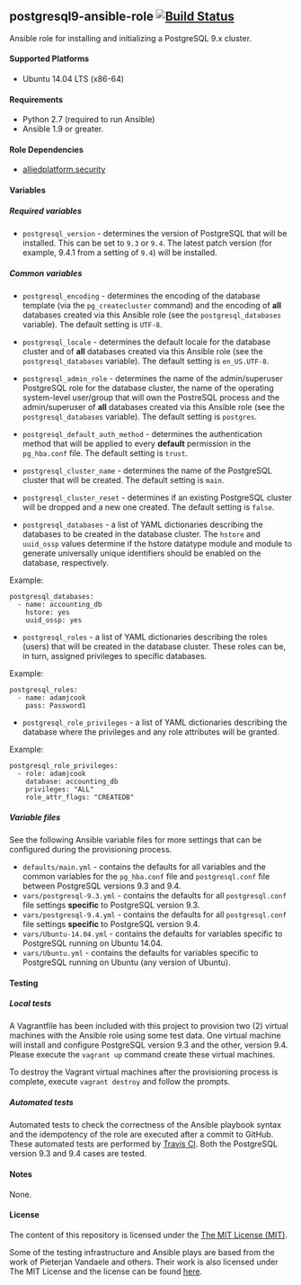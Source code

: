 ## postgresql9-ansible-role [![Build Status](https://travis-ci.org/alliedplatform/postgresql9-ansible-role.png)](https://travis-ci.org/alliedplatform/postgresql9-ansible-role)

Ansible role for installing and initializing a PostgreSQL 9.x cluster.

#### Supported Platforms

- Ubuntu 14.04 LTS (x86-64)

#### Requirements

- Python 2.7 (required to run Ansible)
- Ansible 1.9 or greater.

#### Role Dependencies

- [alliedplatform.security](https://github.com/alliedplatform/security-ansible-role)

#### Variables

##### Required variables

- `postgresql_version` - determines the version of PostgreSQL that will be installed. This can be set to `9.3` or `9.4`. The latest patch version (for example, 9.4.1 from a setting of `9.4`) will be installed.

##### Common variables

- `postgresql_encoding` - determines the encoding of the database template (via the `pg_createcluster` command) and the encoding of **all** databases created via this Ansible role (see the `postgresql_databases` variable). The default setting is `UTF-8`.
- `postgresql_locale` - determines the default locale for the database cluster and of **all** databases created via this Ansible role (see the `postgresql_databases` variable). The default setting is `en_US.UTF-8`.

- `postgresql_admin_role` - determines the name of the admin/superuser PostgreSQL role for the database cluster, the name of the operating system-level user/group that will own the PostreSQL process and the admin/superuser of **all** databases created via this Ansible role (see the `postgresql_databases` variable). The default setting is `postgres`.
- `postgresql_default_auth_method` - determines the authentication method that will be applied to every **default** permission in the `pg_hba.conf` file. The default setting is `trust`.

- `postgresql_cluster_name` - determines the name of the PostgreSQL cluster that will be created. The default setting is `main`.
- `postgresql_cluster_reset` - determines if an existing PostgreSQL cluster will be dropped and a new one created. The default setting is `false`.

- `postgresql_databases` - a list of YAML dictionaries describing the databases to be created in the database cluster. The `hstore` and `uuid_ossp` values determine if the hstore datatype module and module to generate universally unique identifiers should be enabled on the database, respectively.

Example:

```
postgresql_databases:
  - name: accounting_db
    hstore: yes
    uuid_ossp: yes
```

- `postgresql_roles` - a list of YAML dictionaries describing the roles (users) that will be created in the database cluster. These roles can be, in turn, assigned privileges to specific databases.

Example:

```
postgresql_roles:
  - name: adamjcook
    pass: Password1
```

- `postgresql_role_privileges` - a list of YAML dictionaries describing the database where the privileges and any role attributes will be granted.

Example:

```
postgresql_role_privileges:
  - role: adamjcook
    database: accounting_db
    privileges: "ALL"
    role_attr_flags: "CREATEDB"
```

##### Variable files

See the following Ansible variable files for more settings that can be configured during the provisioning process.

- `defaults/main.yml` - contains the defaults for all variables and the common variables for the `pg_hba.conf` file and `postgresql.conf` file between PostgreSQL versions 9.3 and 9.4.
- `vars/postgresql-9.3.yml` - contains the defaults for all `postgresql.conf` file settings **specific** to PostgreSQL version 9.3.
- `vars/postgresql-9.4.yml` - contains the defaults for all `postgresql.conf` file settings **specific** to PostgreSQL version 9.4.
- `vars/Ubuntu-14.04.yml` - contains the defaults for variables specific to PostgreSQL running on Ubuntu 14.04.
- `vars/Ubuntu.yml` - contains the defaults for variables specific to PostgreSQL running on Ubuntu (any version of Ubuntu).

#### Testing

##### Local tests

A Vagrantfile has been included with this project to provision two (2) virtual machines with the Ansible role using some test data. One virtual machine will install and configure PostgreSQL version 9.3 and the other, version 9.4. Please execute the `vagrant up` command create these virtual machines.

To destroy the Vagrant virtual machines after the provisioning process is complete, execute `vagrant destroy` and follow the prompts.

##### Automated tests

Automated tests to check the correctness of the Ansible playbook syntax and the idempotency of the role are executed after a commit to GitHub. These automated tests are performed by [Travis CI](https://travis-ci.org/). Both the PostgreSQL version 9.3 and 9.4 cases are tested.

#### Notes

None.

#### License

The content of this repository is licensed under the [The MIT License (MIT)](http://opensource.org/licenses/MIT).

Some of the testing infrastructure and Ansible plays are based from the work of Pieterjan Vandaele and others. Their work is also licensed under The MIT License and the license can be found [here](https://github.com/ANXS/postgresql/blob/master/LICENSE).
